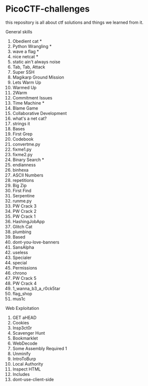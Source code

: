 # PicoCTF-challenges
this repository is all about ctf solutions and things we learned from it.

General skills
1. Obedient cat  *
2. Python Wrangling  *
3. wave a flag  *
4. nice netcat  *
5. static ain't always noise
6. Tab, Tab, Attack
7. Super SSH
8. Magikarp Ground Mission
9. Lets Warm Up
10. Warmed Up
11. 2Warm
12. Commitment Issues
13. Time Machine *
14. Blame Game
15. Collaborative Development
16. what's a net cat?
17. strings it
18. Bases
19. First Grep
20. Codebook
21. convertme.py
22. fixme1.py
23. fixme2.py
24. Binary Search *
25. endianness
26. binhexa
27. ASCII Numbers
28. repetitions
29. Big Zip
30. First Find
31. Serpentine
32. runme.py
33. PW Crack 3
34. PW Crack 2
35. PW Crack 1
36. HashingJobApp
37. Glitch Cat
38. plumbing
39. Based
40. dont-you-love-banners
41. SansAlpha
42. useless
43. Specialer
44. special
45. Permissions
46. chrono
47. PW Crack 5
48. PW Crack 4
49. 1_wanna_b3_a_r0ck5tar
50. flag_shop
51. mus1c

Web Exploitation
1. GET aHEAD
2. Cookies
3. Insp3ct0r
4. Scavenger Hunt
5. Bookmarklet
6. WebDecode
7. Some Assembly Required 1
8. Unminify
9. IntroToBurp
10. Local Authority
11. Inspect HTML
12. Includes
13. dont-use-client-side
